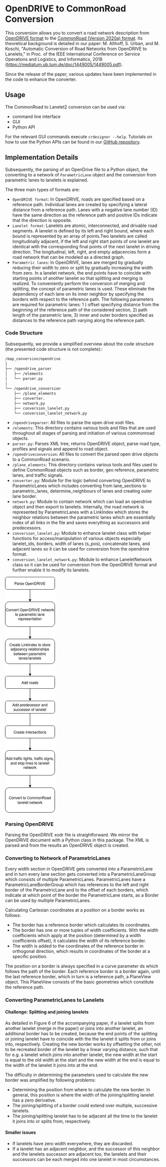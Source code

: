 # OpenDRIVE to CommonRoad Conversion
This conversion allows you to convert a road network description from
[OpenDRIVE format](https://www.asam.net/standards/detail/opendrive/)
to the
[CommonRoad (Version 2020a) format](https://gitlab.lrz.de/tum-cps/commonroad-scenarios/blob/master/documentation/XML_commonRoad_2020a.pdf).
Its theoretical background is detailed in our paper:
M. Althoff, S. Urban, and M. Koschi, "Automatic Conversion of Road Networks from OpenDRIVE to Lanelets,"
in Proc. of the IEEE International Conference on Service Operations and Logistics, and Informatics, 2018
(https://mediatum.ub.tum.de/doc/1449005/1449005.pdf).

Since the release of the paper, various updates have been implemented in the code to enhance the converter.

## Usage
The CommonRoad to Lanelet2 conversion can be used via:

- command line interface
- GUI
- Python API

For the relevant GUI commands execute
``crdesigner --help``.
Tutorials on how to use the Python APIs can be found in our
[GitHub repository](https://github.com/CommonRoad/commonroad-scenario-designer/tree/develop/tutorials/conversion_examples).


## Implementation Details
Subsequently, the parsing of an OpenDrive file to a Python object,
the converting to a network of ``ParametricLane`` object and the
conversion from parametric lanes to lanelets is explained.

The three main types of formats are:

- `OpenDRIVE format`: In OpenDRIVE, roads are specified based on a reference path. Individual lanes are created by specifying a lateral distance from a reference path. Lanes with a negative lane number (ID) have the same direction as the reference path and positive IDs indicate that the direction is opposite.
- `Lanelet format`: Lanelets are atomic, interconnected, and drivable road segments. A lanelet is defined by its left and right bound, where each bound is represented by an array of points.Two lanelets are called longitudinally adjacent, if the left and right start points of one lanelet are identical with the corresponding final points of the next lanelet in driving direction. The longitudinal, left, right, and empty adjacencies form a road network that can be modeled as a directed graph.
- `Parametric lanes`: In OpenDRIVE, lanes are merged by gradually reducing their width to zero or split by gradually increasing the width from zero. In a lanelet network, the end points have to coincide with starting points of another lanelet so that splitting and merging is realized. To conveniently perform the conversion of merging and splitting, the concept of parametric lanes is used. These eliminate the dependency of each lane on its inner neighbor by specifying the borders with respect to the reference path. The following parameters are required for parametric lanes: 1 ) offset specifying distance from the beginning of the reference path of the considered section, 2) path length of the parametric lane, 3) inner and outer borders specified as distances to the reference path varying along the reference path.

### Code Structure
Subsequently, we provide a simplified overview about the code structure (the presented code
structure is not complete)::

    /map_conversion/opendrive
    │
    ├── /opendrive_parser
    │   ├── /elements
    │   └── parser.py
    │
    └── /opendrive_conversion
        ├── /plane_elements
        ├── converter.
        ├── network.py
        ├── conversion_lanelet.py
        └── conversion_lanelet_network.py

- `/opendriveparser`: All files to parse the open drive xodr files.
- `/elements`: This directory contains various tools and files that are used throughout all stages of parsing and initiation of various commonroad objects.
- `parser.py`: Parses XML tree, returns OpenDRIVE object, parse road type, profiles and signals and append to road object.
- `/opendriveconversion`: All files to convert the parsed open drive objects to a CommonRoad scenario.
- `/plane_elements`: This directory contains various tools and files used to define CommonRoad objects such as border, geo reference, parametric lanes, and traffic signals.
- `converter.py`: Module for the logic behind converting OpenDRIVE to ParametricLanes which includes converting from lane_sections to parametric_lanes, determine_neighbours of lanes and creating outer lane border.
- `network.py`: Module to contain network which can load an opendrive object and then export to lanelets. Internally, the road network is represented by ParametricLanes with a LinkIndex which stores the neighbor relations between the parametric lanes which are essentially index of all links in the file and saves everything as successors and predecessors.
- `conversion_lanelet.py`: Module to enhance lanelet class with helper functions for access/manipulation of various objects especially lanelet_ids, borders, width of lanes (s_pos), concatenate lanes, and adjacent lanes so it can be used for conversion from the opendrive format.
- `conversion_lanelet_network.py`: Module to enhance LaneletNetwork class so it can be used for conversion from the OpenDRIVE format and further enable it to modify its lanelets.

![l2flowchart](assets/opendrive/opendrive_flow_chart.png)

### Parsing OpenDRIVE
Parsing the OpenDRIVE xodr file is straightforward. We mirror the OpenDRIVE document
with a Python class in this package. The XML is parsed and from the results an OpenDRIVE object is created.


### Converting to Network of ParametricLanes
Every width section in OpenDRIVE gets converted into a ParametricLane and
in turn every lane section gets converted into a ParametricLaneGroup which consists of multiple ParametricLanes.
ParametricLanes have a ParametricLaneBorderGroup which has references to the left and right border of the
ParametricLane and to the offset of each borders, which indicate at which point of the border the ParametricLane
starts, as a Border can be used by multiple ParametricLanes.

Calculating Cartesian coordinates at a position on a border works as follows:

- The border has a reference border which calculates its coordinates.
- The border has one or more tuples of width coefficients. With the width coefficients which apply at the position (determined by a width coefficients offset), it calculates the width of its reference border.
- The width is added to the coordinates of the reference border in orthogonal direction, which results in coordinates of the border at a specific position.

The position on a border is always specified in a curve parameter ds which follows the path of the border.
Each reference border is a border again, until the last reference border, which in turn is a reference path,
a PlaneView object. This PlaneView consists of the basic geometries which constitute the reference path.


###  Converting ParametricLanes to Lanelets

#### Challenge: Splitting and joining lanelets
As detailed in Figure 6 of the accompanying paper, if a lanelet splits from
another lanelet (merge in the paper) or joins into another lanelet, an additional
border has to be created, because the end points of the splitting or joining lanelet
have to coincide with the the lanelet it splits from or joins into, respectively.
Creating the new border works by offsetting the other, not to be recreated border of the lanelet
by a linear varying distance, such that for e.g. a lanelet which joins into another lanelet,
the new width at the start is equal to the old width at the start and the new width at the end is equal to the
width of the lanelet it joins into at the end.

The difficulty in determining the parameters used to calculate the new border was amplified by following problems:

- Determining the position from where to calculate the new border. In general, this position is where the width of the joining/splitting lanelet has a zero derivative.
- The joining/splitting of a border could extend over multiple, successive lanelets.
- The joining/splitting lanelet has to be adjacent all the time to the lanelet it joins into or splits from, respectively.

#### Smaller issues
- If lanelets have zero width everywhere, they are discarded.
- If a lanelet has an adjacent neighbor, and the successor of this neighbor and the lanelets successor are adjacent too, the lanelets and their successors can be each merged into one lanelet in most circumstances.
